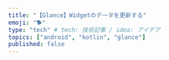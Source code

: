 ```yaml
---
title: "【Glance】Widgetのデータを更新する"
emoji: "🐕"
type: "tech" # tech: 技術記事 / idea: アイデア
topics: ["android", "kotlin", "glance"]
published: false
---
```


